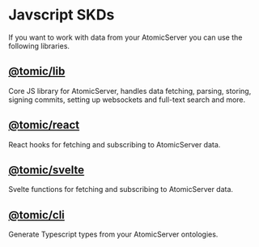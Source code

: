 # Javscript SKDs

If you want to work with data from your AtomicServer you can use the following libraries.

## [@tomic/lib](js-lib.md)

Core JS library for AtomicServer, handles data fetching, parsing, storing, signing commits, setting up websockets and full-text search and more.

## [@tomic/react](usecases/react.md)

React hooks for fetching and subscribing to AtomicServer data.

## [@tomic/svelte](svelte.md)

Svelte functions for fetching and subscribing to AtomicServer data.

## [@tomic/cli](js-cli.md)

Generate Typescript types from your AtomicServer ontologies.
